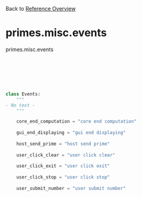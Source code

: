 
Back to [Reference Overview](x/y)

# primes.misc.events

primes.misc.events

<br>


```python

```

<br>

```python

class Events:
    """
- No text -
    """

    core_end_computation = "core end computation"
    
    gui_end_displaying = "gui end displaying"
    
    host_send_prime = "host send prime"
    
    user_click_clear = "user click clear"
    
    user_click_exit = "user click exit"
    
    user_click_stop = "user click stop"
    
    user_submit_number = "user submit number"
    
```

